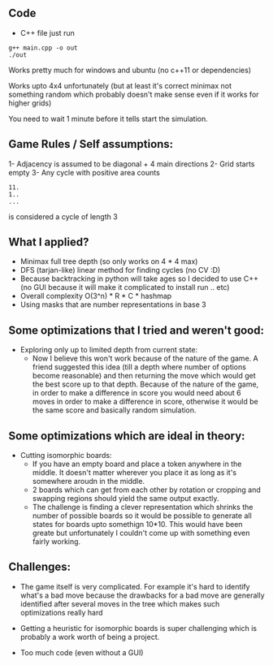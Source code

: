 ## Code
* C++ file just run
```
g++ main.cpp -o out
./out
```
Works pretty much for windows and ubuntu (no c++11 or dependencies)

Works upto 4x4 unfortunately (but at least it's correct minimax not something random which probably doesn't make sense even if it works for higher grids)

You need to wait 1 minute before it tells start the simulation.
## Game Rules / Self assumptions:

1- Adjacency is assumed to be diagonal + 4 main directions
2- Grid starts empty
3- Any cycle with positive area counts 
```
11.
1..
...
```
is considered a cycle of length 3

## What I applied?

* Minimax full tree depth (so only works on 4 * 4 max)
* DFS (tarjan-like) linear method for finding cycles (no CV :D)
* Because backtracking in python will take ages so I decided to use C++ (no GUI because it will make it complicated to install run .. etc)
* Overall complexity O(3^n) * R * C * hashmap
* Using masks that are number representations in base 3

## Some optimizations that I tried and weren't good:
* Exploring only up to limited depth from current state:
    * Now I believe this won't work because of the nature of the game. A friend suggested this idea (till a depth where number of options become reasonable) and then returning the move which would get the best score up to that depth. Because of the nature of the game, in order to make a difference in score you would need about 6 moves in order to make a difference in score, otherwise it would be the same score and basically random simulation. 

## Some optimizations which are ideal in theory:

* Cutting isomorphic boards:
    * If you have an empty board and place a token anywhere in the middle. It doesn't matter wherever you place it as long as it's somewhere aroudn in the middle.
    * 2 boards which can get from each other by rotation or cropping and swapping regions should yield the same output exactly.
    * The challenge is finding a clever representation which shrinks the number of possible boards so it would be possible to generate all states for boards upto somethign 10*10. This would have been greate but unfortunately I couldn't come up with something even fairly working.



## Challenges:

* The game itself is very complicated. For example it's hard to identify what's a bad move because the drawbacks for a bad move are generally identified after several moves in the tree which makes such optimizations really hard

* Getting a heuristic for isomorphic boards is super challenging which is probably a work worth of being a project.

* Too much code (even without a GUI)


